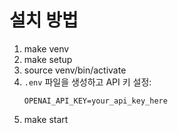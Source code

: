 # 설치 방법

1. make venv
2. make setup
3. source venv/bin/activate
4. `.env` 파일을 생성하고 API 키 설정:
   ```
   OPENAI_API_KEY=your_api_key_here
   ```
5. make start
